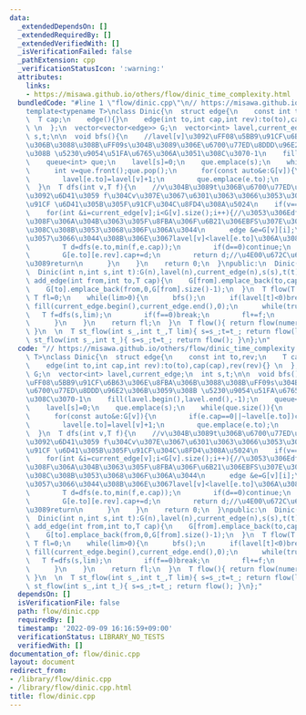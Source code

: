 ```yaml
---
data:
  _extendedDependsOn: []
  _extendedRequiredBy: []
  _extendedVerifiedWith: []
  _isVerificationFailed: false
  _pathExtension: cpp
  _verificationStatusIcon: ':warning:'
  attributes:
    links:
    - https://misawa.github.io/others/flow/dinic_time_complexity.html
  bundledCode: "#line 1 \"flow/dinic.cpp\"\n// https://misawa.github.io/others/flow/dinic_time_complexity.html\n\
    template<typename T>\nclass Dinic{\n  struct edge{\n    const int to,rev;\n  \
    \  T cap;\n    edge(){}\n    edge(int to,int cap,int rev):to(to),cap(cap),rev(rev){}\
    \ \n  };\n  vector<vector<edge>> G;\n  vector<int> lavel,current_edge;\n  int\
    \ s,t;\n\n  void bfs(){\n    //lavel[v]\u3092\uFF08\u5BB9\u91CF\u6B63\u306E\u8FBA\
    \u306B\u3088\u308B\uFF09s\u304B\u3089\u306E\u6700\u77ED\u8DDD\u96E2\u306B\u3059\
    \u308B \u5230\u9054\u51FA\u6765\u306A\u3051\u308C\u3070-1\n    fill(lavel.begin(),lavel.end(),-1);\n\
    \    queue<int> que;\n    lavel[s]=0;\n    que.emplace(s);\n    while(que.size()){\n\
    \      int v=que.front();que.pop();\n      for(const auto&e:G[v]){\n        if(e.cap==0||~lavel[e.to])continue;\n\
    \        lavel[e.to]=lavel[v]+1;\n        que.emplace(e.to);\n      }\n    }\n\
    \  }\n  T dfs(int v,T f){\n    //v\u304B\u3089t\u306B\u6700\u77ED\u8DEF\u3067\u6C34\
    \u3092\u6D41\u3059 f\u304Cv\u307E\u3067\u6301\u3063\u3066\u3053\u308C\u305F\u6C34\
    \u91CF \u6D41\u305B\u305F\u91CF\u304C\u8FD4\u308A\u5024\n    if(v==t)return f;\n\
    \    for(int &i=current_edge[v];i<G[v].size();i++){//\u3053\u306Edfs\u3067\u4F7F\
    \u308F\u306A\u304B\u3063\u305F\u8FBA\u306F\u6B21\u306EBFS\u307E\u3067\u4F7F\u308F\
    \u308C\u308B\u3053\u3068\u306F\u306A\u3044\n      edge &e=G[v][i];\n      if(e.cap>0&&lavel[v]<lavel[e.to]){//bfs\u3092\
    \u3057\u3066\u3044\u308B\u306E\u3067lavel[v]<lavel[e.to]\u306A\u3089lavel[v]+1==lavel[e.to]\n\
    \        T d=dfs(e.to,min(f,e.cap));\n        if(d==0)continue;\n        e.cap-=d;\n\
    \        G[e.to][e.rev].cap+=d;\n        return d;//\u4E00\u672C\u6D41\u305B\u305F\
    \u3089return\n      }\n    }\n    return 0;\n  }\npublic:\n  Dinic()=default;\n\
    \  Dinic(int n,int s,int t):G(n),lavel(n),current_edge(n),s(s),t(t){}\n\n  void\
    \ add_edge(int from,int to,T cap){\n    G[from].emplace_back(to,cap,G[to].size());\n\
    \    G[to].emplace_back(from,0,G[from].size()-1);\n  }\n  T flow(T lim){\n   \
    \ T fl=0;\n    while(lim>0){\n      bfs();\n      if(lavel[t]<0)break;\n     \
    \ fill(current_edge.begin(),current_edge.end(),0);\n      while(true){\n     \
    \   T f=dfs(s,lim);\n        if(f==0)break;\n        fl+=f;\n        lim-=f;\n\
    \      }\n    }\n    return fl;\n  }\n  T flow(){ return flow(numeric_limits<T>::max()/2);\
    \ }\n  \n  T st_flow(int s_,int t_,T lim){ s=s_;t=t_; return flow(lim);}\n  T\
    \ st_flow(int s_,int t_){ s=s_;t=t_; return flow(); }\n};\n"
  code: "// https://misawa.github.io/others/flow/dinic_time_complexity.html\ntemplate<typename\
    \ T>\nclass Dinic{\n  struct edge{\n    const int to,rev;\n    T cap;\n    edge(){}\n\
    \    edge(int to,int cap,int rev):to(to),cap(cap),rev(rev){} \n  };\n  vector<vector<edge>>\
    \ G;\n  vector<int> lavel,current_edge;\n  int s,t;\n\n  void bfs(){\n    //lavel[v]\u3092\
    \uFF08\u5BB9\u91CF\u6B63\u306E\u8FBA\u306B\u3088\u308B\uFF09s\u304B\u3089\u306E\
    \u6700\u77ED\u8DDD\u96E2\u306B\u3059\u308B \u5230\u9054\u51FA\u6765\u306A\u3051\
    \u308C\u3070-1\n    fill(lavel.begin(),lavel.end(),-1);\n    queue<int> que;\n\
    \    lavel[s]=0;\n    que.emplace(s);\n    while(que.size()){\n      int v=que.front();que.pop();\n\
    \      for(const auto&e:G[v]){\n        if(e.cap==0||~lavel[e.to])continue;\n\
    \        lavel[e.to]=lavel[v]+1;\n        que.emplace(e.to);\n      }\n    }\n\
    \  }\n  T dfs(int v,T f){\n    //v\u304B\u3089t\u306B\u6700\u77ED\u8DEF\u3067\u6C34\
    \u3092\u6D41\u3059 f\u304Cv\u307E\u3067\u6301\u3063\u3066\u3053\u308C\u305F\u6C34\
    \u91CF \u6D41\u305B\u305F\u91CF\u304C\u8FD4\u308A\u5024\n    if(v==t)return f;\n\
    \    for(int &i=current_edge[v];i<G[v].size();i++){//\u3053\u306Edfs\u3067\u4F7F\
    \u308F\u306A\u304B\u3063\u305F\u8FBA\u306F\u6B21\u306EBFS\u307E\u3067\u4F7F\u308F\
    \u308C\u308B\u3053\u3068\u306F\u306A\u3044\n      edge &e=G[v][i];\n      if(e.cap>0&&lavel[v]<lavel[e.to]){//bfs\u3092\
    \u3057\u3066\u3044\u308B\u306E\u3067lavel[v]<lavel[e.to]\u306A\u3089lavel[v]+1==lavel[e.to]\n\
    \        T d=dfs(e.to,min(f,e.cap));\n        if(d==0)continue;\n        e.cap-=d;\n\
    \        G[e.to][e.rev].cap+=d;\n        return d;//\u4E00\u672C\u6D41\u305B\u305F\
    \u3089return\n      }\n    }\n    return 0;\n  }\npublic:\n  Dinic()=default;\n\
    \  Dinic(int n,int s,int t):G(n),lavel(n),current_edge(n),s(s),t(t){}\n\n  void\
    \ add_edge(int from,int to,T cap){\n    G[from].emplace_back(to,cap,G[to].size());\n\
    \    G[to].emplace_back(from,0,G[from].size()-1);\n  }\n  T flow(T lim){\n   \
    \ T fl=0;\n    while(lim>0){\n      bfs();\n      if(lavel[t]<0)break;\n     \
    \ fill(current_edge.begin(),current_edge.end(),0);\n      while(true){\n     \
    \   T f=dfs(s,lim);\n        if(f==0)break;\n        fl+=f;\n        lim-=f;\n\
    \      }\n    }\n    return fl;\n  }\n  T flow(){ return flow(numeric_limits<T>::max()/2);\
    \ }\n  \n  T st_flow(int s_,int t_,T lim){ s=s_;t=t_; return flow(lim);}\n  T\
    \ st_flow(int s_,int t_){ s=s_;t=t_; return flow(); }\n};"
  dependsOn: []
  isVerificationFile: false
  path: flow/dinic.cpp
  requiredBy: []
  timestamp: '2022-09-09 16:16:59+09:00'
  verificationStatus: LIBRARY_NO_TESTS
  verifiedWith: []
documentation_of: flow/dinic.cpp
layout: document
redirect_from:
- /library/flow/dinic.cpp
- /library/flow/dinic.cpp.html
title: flow/dinic.cpp
---
```

